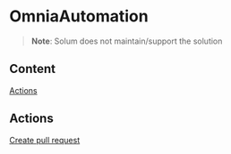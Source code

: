 # OmniaAutomation
> **Note**: Solum does not maintain/support the solution
## Content
[Actions](#Actions)  
<a name="headers"/>

## Actions

[Create pull request](actions/create-pull-request/Create-pull-request.md)
